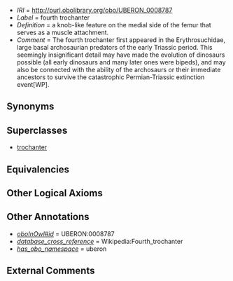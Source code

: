  * *IRI* = http://purl.obolibrary.org/obo/UBERON_0008787
 * *Label* = fourth trochanter
 * *Definition* = a knob-like feature on the medial side of the femur that serves as a muscle attachment.
 * *Comment* = The fourth trochanter first appeared in the Erythrosuchidae, large basal archosaurian predators of the early Triassic period. This seemingly insignificant detail may have made the evolution of dinosaurs possible (all early dinosaurs and many later ones were bipeds), and may also be connected with the ability of the archosaurs or their immediate ancestors to survive the catastrophic Permian-Triassic extinction event[WP].

## Synonyms


## Superclasses

 * [trochanter](../../UBERON/80/UBERON_0000980.md)

## Equivalencies


## Other Logical Axioms


## Other Annotations

 * *[oboInOwl#id](../../id/oboInOwl#id.md)* = UBERON:0008787
 * *[database_cross_reference](../../ef/oboInOwl#hasDbXref.md)* = Wikipedia:Fourth_trochanter
 * *[has_obo_namespace](../../ce/oboInOwl#hasOBONamespace.md)* = uberon

## External Comments

